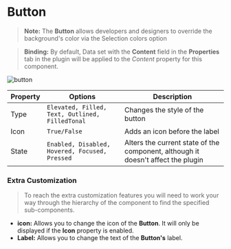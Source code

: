 # Button
> **Note:** The **Button** allows developers and designers to override the background's color via the Selection colors option

> **Binding:** By default, Data set with the **Content** field in the **Properties** tab in the plugin will be applied to the *Content* property for this component.



![button](images/button.png)

| Property | Options                                         | Description                                                  |
| -------- | ----------------------------------------------- | ------------------------------------------------------------ |
| Type     | `Elevated, Filled, Text, Outlined, FilledTonal` | Changes the style of the button                              |
| Icon     | `True/False`                                    | Adds an icon before the label                                |
| State    | `Enabled, Disabled, Hovered, Focused, Pressed`  | Alters the current state of the component, although it doesn't affect the plugin |

### Extra Customization
> To reach the extra customization features you will need to work your way through the hierarchy of the component to find the specified sub-components.  

- **icon:** Allows you to change the icon of the **Button**. It will only be displayed if  the **Icon** property is enabled.
- **Label:** Allows you to change the text of the **Button's** label.
